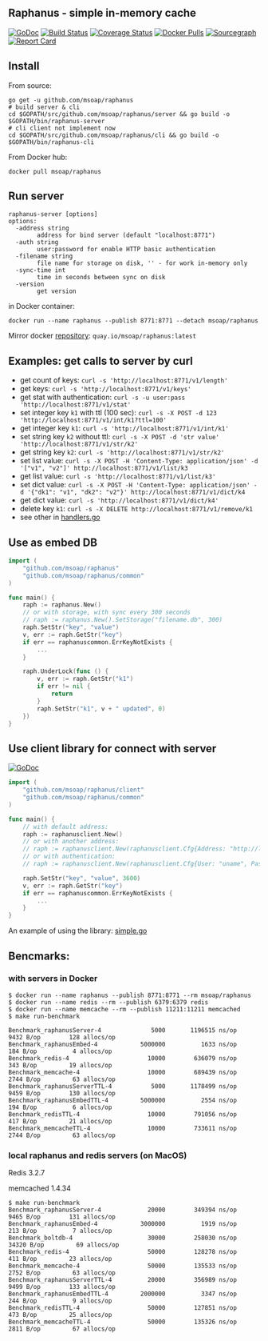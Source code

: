 Raphanus - simple in-memory cache
---------------------------------

[![GoDoc](https://godoc.org/github.com/msoap/raphanus?status.svg)](https://godoc.org/github.com/msoap/raphanus)
[![Build Status](https://travis-ci.org/msoap/raphanus.svg?branch=master)](https://travis-ci.org/msoap/raphanus)
[![Coverage Status](https://coveralls.io/repos/github/msoap/raphanus/badge.svg?branch=master)](https://coveralls.io/github/msoap/raphanus?branch=master)
[![Docker Pulls](https://img.shields.io/docker/pulls/msoap/raphanus.svg?maxAge=3600)](https://hub.docker.com/r/msoap/raphanus/)
[![Sourcegraph](https://sourcegraph.com/github.com/msoap/raphanus/-/badge.svg)](https://sourcegraph.com/github.com/msoap/raphanus?badge)
[![Report Card](https://goreportcard.com/badge/github.com/msoap/raphanus)](https://goreportcard.com/report/github.com/msoap/raphanus)

## Install

From source:

    go get -u github.com/msoap/raphanus
    # build server & cli
    cd $GOPATH/src/github.com/msoap/raphanus/server && go build -o $GOPATH/bin/raphanus-server
    # cli client not implement now
    cd $GOPATH/src/github.com/msoap/raphanus/cli && go build -o $GOPATH/bin/raphanus-cli

From Docker hub:

    docker pull msoap/raphanus

## Run server

    raphanus-server [options]
    options:
      -address string
           	address for bind server (default "localhost:8771")
      -auth string
           	user:password for enable HTTP basic authentication
      -filename string
           	file name for storage on disk, '' - for work in-memory only
      -sync-time int
           	time in seconds between sync on disk
      -version
           	get version

in Docker container:

    docker run --name raphanus --publish 8771:8771 --detach msoap/raphanus

Mirror docker [repository](https://quay.io/repository/msoap/raphanus): `quay.io/msoap/raphanus:latest`

## Examples: get calls to server by curl

 * get count of keys: `curl -s 'http://localhost:8771/v1/length'`
 * get keys: `curl -s 'http://localhost:8771/v1/keys'`
 * get stat with authentication: `curl -s -u user:pass 'http://localhost:8771/v1/stat'`
 * set integer key `k1` with ttl (100 sec): `curl -s -X POST -d 123 'http://localhost:8771/v1/int/k1?ttl=100'`
 * get integer key `k1`: `curl -s 'http://localhost:8771/v1/int/k1'`
 * set string key `k2` without ttl: `curl -s -X POST -d 'str value' 'http://localhost:8771/v1/str/k2'`
 * get string key `k2`: `curl -s 'http://localhost:8771/v1/str/k2'`
 * set list value: `curl -s -X POST -H 'Content-Type: application/json' -d '["v1", "v2"]' http://localhost:8771/v1/list/k3`
 * get list value: `curl -s 'http://localhost:8771/v1/list/k3'`
 * set dict value: `curl -s -X POST -H 'Content-Type: application/json' -d '{"dk1": "v1", "dk2": "v2"}' http://localhost:8771/v1/dict/k4`
 * get dict value: `curl -s 'http://localhost:8771/v1/dict/k4'`
 * delete key `k1`: `curl -s -X DELETE http://localhost:8771/v1/remove/k1`
 * see other in [handlers.go](https://github.com/msoap/raphanus/blob/master/server/handlers.go)

## Use as embed DB

```Go
import (
    "github.com/msoap/raphanus"
    "github.com/msoap/raphanus/common"
)

func main() {
    raph := raphanus.New()
    // or with storage, with sync every 300 seconds
    // raph := raphanus.New().SetStorage("filename.db", 300)
    raph.SetStr("key", "value")
    v, err := raph.GetStr("key")
    if err == raphanuscommon.ErrKeyNotExists {
        ...
    }

    raph.UnderLock(func () {
        v, err := raph.GetStr("k1")
        if err != nil {
            return
        }
        raph.SetStr("k1", v + " updated", 0)
    })
}
```

## Use client library for connect with server
[![GoDoc](https://godoc.org/github.com/msoap/raphanus/client?status.svg)](https://godoc.org/github.com/msoap/raphanus/client)

```Go
import (
    "github.com/msoap/raphanus/client"
    "github.com/msoap/raphanus/common"
)

func main() {
	// with default address:
	raph := raphanusclient.New()
	// or with another address:
	// raph := raphanusclient.New(raphanusclient.Cfg{Address: "http://localhost:8771"})
	// or with authentication:
	// raph := raphanusclient.New(raphanusclient.Cfg{User: "uname", Password: "pass"})

    raph.SetStr("key", "value", 3600)
    v, err := raph.GetStr("key")
    if err == raphanuscommon.ErrKeyNotExists {
        ...
    }
}
```

An example of using the library: [simple.go](https://github.com/msoap/raphanus/blob/master/client/examples/simple.go)

## Bencmarks:
### with servers in Docker

    $ docker run --name raphanus --publish 8771:8771 --rm msoap/raphanus
    $ docker run --name redis --rm --publish 6379:6379 redis
    $ docker run --name memcache --rm --publish 11211:11211 memcached
    $ make run-benchmark
    
    Benchmark_raphanusServer-4      	    5000	   1196515 ns/op	    9432 B/op	     128 allocs/op
    Benchmark_raphanusEmbed-4       	 5000000	      1633 ns/op	     184 B/op	       4 allocs/op
    Benchmark_redis-4               	   10000	    636079 ns/op	     343 B/op	      19 allocs/op
    Benchmark_memcache-4            	   10000	    689439 ns/op	    2744 B/op	      63 allocs/op
    Benchmark_raphanusServerTTL-4   	    5000	   1178499 ns/op	    9459 B/op	     130 allocs/op
    Benchmark_raphanusEmbedTTL-4    	 5000000	      2554 ns/op	     194 B/op	       6 allocs/op
    Benchmark_redisTTL-4            	   10000	    791056 ns/op	     417 B/op	      21 allocs/op
    Benchmark_memcacheTTL-4         	   10000	    733611 ns/op	    2744 B/op	      63 allocs/op

### local raphanus and redis servers (on MacOS)

Redis 3.2.7

memcached 1.4.34

    $ make run-benchmark
    Benchmark_raphanusServer-4      	   20000	    349394 ns/op	    9465 B/op	     131 allocs/op
    Benchmark_raphanusEmbed-4       	 3000000	      1919 ns/op	     213 B/op	       7 allocs/op
    Benchmark_boltdb-4              	   30000	    258030 ns/op	   34320 B/op	      69 allocs/op
    Benchmark_redis-4               	   50000	    128278 ns/op	     411 B/op	      23 allocs/op
    Benchmark_memcache-4            	   50000	    135533 ns/op	    2752 B/op	      63 allocs/op
    Benchmark_raphanusServerTTL-4   	   20000	    356989 ns/op	    9499 B/op	     133 allocs/op
    Benchmark_raphanusEmbedTTL-4    	 2000000	      3347 ns/op	     244 B/op	       9 allocs/op
    Benchmark_redisTTL-4            	   50000	    127851 ns/op	     473 B/op	      25 allocs/op
    Benchmark_memcacheTTL-4         	   50000	    135326 ns/op	    2811 B/op	      67 allocs/op
